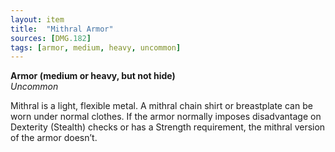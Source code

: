 ```yaml
---
layout: item
title:  "Mithral Armor"
sources: [DMG.182]
tags: [armor, medium, heavy, uncommon]
---
```


**Armor (medium or heavy, but not hide)**  
*Uncommon*

Mithral is a light, flexible metal. A mithral chain shirt or breastplate can be worn under normal clothes. If the armor normally imposes disadvantage on Dexterity (Stealth) checks or has a Strength requirement, the mithral version of the armor doesn’t.